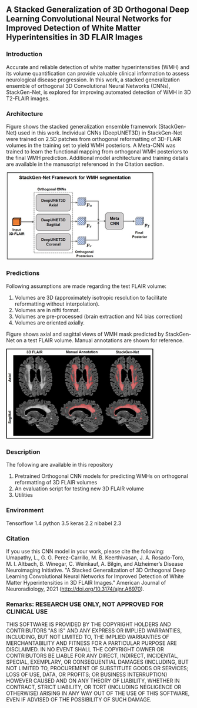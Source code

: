 ## A Stacked Generalization of 3D Orthogonal Deep Learning Convolutional Neural Networks for Improved Detection of White Matter Hyperintensities in 3D FLAIR Images

### Introduction
Accurate and reliable detection of white matter hyperintensities (WMH) and its volume quantification can provide valuable clinical information to assess neurological disease progression. 
In this work, a stacked generalization ensemble of orthogonal 3D Convolutional Neural Networks (CNNs), StackGen-Net, is explored for improving automated detection of WMH in 3D T2-FLAIR images.

### Architecture
Figure shows the stacked generalization ensemble framework (StackGen-Net) used in this work. 
Individual CNNs (DeepUNET3D) in StackGen-Net were trained on 2.5D patches from orthogonal reformatting of 3D-FLAIR volumes in the training set to yield WMH posteriors. 
A Meta-CNN was trained to learn the functional mapping from orthogonal WMH posteriors to the final WMH prediction. 
Additional model architecture and training details are available in the manuscript referenced in the Citation section.

<img src="https://github.com/lunastra26/wmh-segmentation/blob/main/Images/Architecture.jpg" width="400">

### Predictions
Following assumptions are made regarding the test FLAIR volume:
1) Volumes are 3D (approximately isotropic resolution to facilitate reformatting without interpolation).
2) Volumes are in nifti format.
3) Volumes are pre-processed (brain extraction and N4 bias correction)
4) Volumes are oriented axially.

Figure shows axial and sagittal views of WMH mask predicted by StackGen-Net on a test FLAIR volume. Manual annotations are shown for reference.

<img src="https://github.com/lunastra26/wmh-segmentation/blob/main/Images/Predictions.jpg" width="400">

### Description
The following are available in this repository
1) Pretrained Orthogonal CNN models for predicting WMHs on orthogonal reformatting of 3D FLAIR volumes
2) An evaluation script for testing new 3D FLAIR volume
3) Utilities 


### Environment
Tensorflow 1.4
python 3.5
keras 2.2
nibabel 2.3

### Citation
If you use this CNN model in your work, please cite the following:
Umapathy, L., G. G. Perez-Carrillo, M. B. Keerthivasan, J. A. Rosado-Toro, M. I. Altbach, B. Winegar, C. Weinkauf, A. Bilgin, and Alzheimer’s Disease Neuroimaging Initiative. "A Stacked Generalization of 3D Orthogonal Deep Learning Convolutional Neural Networks for Improved Detection of White Matter Hyperintensities in 3D FLAIR Images." American Journal of Neuroradiology, 2021 (http://doi.org/10.3174/ajnr.A6970).

### Remarks: RESEARCH USE ONLY, NOT APPROVED FOR CLINICAL USE
THIS SOFTWARE IS PROVIDED BY THE COPYRIGHT HOLDERS AND CONTRIBUTORS "AS IS" AND ANY EXPRESS OR IMPLIED WARRANTIES, INCLUDING, BUT NOT LIMITED TO, THE IMPLIED WARRANTIES OF MERCHANTABILITY AND FITNESS FOR A PARTICULAR PURPOSE ARE DISCLAIMED. IN NO EVENT SHALL THE COPYRIGHT OWNER OR CONTRIBUTORS BE LIABLE FOR ANY DIRECT, INDIRECT, INCIDENTAL, SPECIAL, EXEMPLARY, OR CONSEQUENTIAL DAMAGES (INCLUDING, BUT NOT LIMITED TO, PROCUREMENT OF SUBSTITUTE GOODS OR SERVICES; LOSS OF USE, DATA, OR PROFITS; OR BUSINESS INTERRUPTION) HOWEVER CAUSED AND ON ANY THEORY OF LIABILITY, WHETHER IN CONTRACT, STRICT LIABILITY, OR TORT (INCLUDING NEGLIGENCE OR OTHERWISE) ARISING IN ANY WAY OUT OF THE USE OF THIS SOFTWARE, EVEN IF ADVISED OF THE POSSIBILITY OF SUCH DAMAGE.

